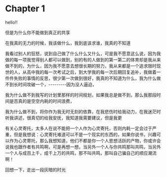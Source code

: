 # Chapter 1

hello!!

但是为什么你不能做到真正的共享



在我真的无力的时候，我该做什么，我到底该求谁，我真的不知道

我看过别人的狂怒，说到自己做了什么什么又什么，可是我不愿意这么说，因为我做的每一项我觉得别人都可以做到，别的有的人做到的第一第二的体育却是我从来做不到的，为什么，因为我不愿意去想很长期的努力，我从来都是一个追求限时现世的人，从高中我的每一次考试之后，到大学我的每一次后期回复追补，我做着一件件失败的事情的反思，很少第一次做到很好，我真的不知道为什么，我为什么做不到长时间攻破一个，---------因为没人逼迫，



我为什么做不到我写的计划里那样的时间规划，如果我总是做不到，那么我那段时间是否真的是空空内耗的时间浪费，




我为什么做不到，将你作为我无时无刻的依靠，在我悲伤时给我动力，在我迷茫时听我讲述，很真切的给我安抚，我知道我需要建议，但是我更




有关心灵寄托，太多人在说不能把一个人作为心灵寄托，否则内耗一定会过于严重，但是我想说：心灵寄托难道可以不是一个现实的东西的，如果你说书，兴趣可以作为心灵寄托，那么我想知道，他们不都是你一个人思想活跃的产物，你或许会说我也跟作者有共鸣啊，可是再想一想，当另外一个人与你共鸣那叫共鸣，当另外一个人与成百上千，成千上万的共鸣，那不叫共鸣，那叫自己骗自己的顺应潮流啊！



回想一下，走出一段灰暗的时光



